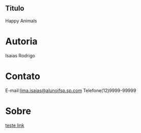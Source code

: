 ## Titulo
Happy Animals
# Autoria
Isaias Rodrigo
# Contato
E-mail:lima.isaias@alunoifsp.sp.com
Telefone(12)9999-99999
# Sobre


[teste link](https://www.google.com)